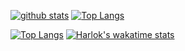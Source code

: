 [![github stats](https://github-readme-stats.vercel.app/api?username=huige233&show_icons=true&count_private=true&include_all_commits=true&line_height=28&hide_rank=false&theme=dark&bg_color=DEG,1E90FF,87CEEB&text_color=E6E6FA&icon_color=FFFACD)](https://github.com/anuraghazra/github-readme-stats)
[![Top Langs](https://github-readme-stats.vercel.app/api/top-langs/?username=91khr&layout=compact&langs_count=14&hide=glsl,html,js)](https://github.com/anuraghazra/github-readme-stats)




[![Top Langs](https://github-readme-stats.vercel.app/api/top-langs/?username=huige233&layout=compact&langs_count=20&hide=glsl)](https://github.com/anuraghazra/github-readme-stats)
[![Harlok's wakatime stats](https://github-readme-stats.vercel.app/api/wakatime?username=huige233)](https://github.com/anuraghazra/github-readme-stats)
